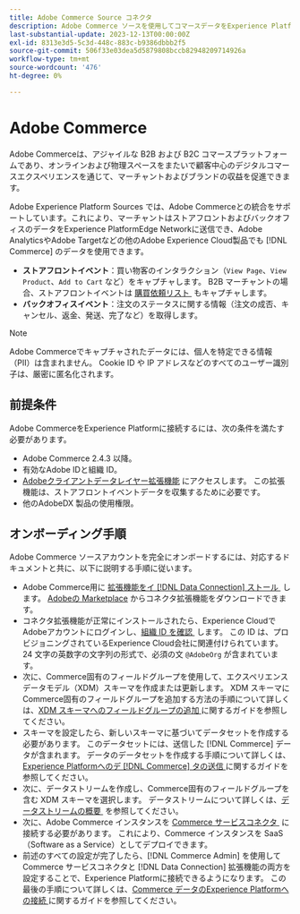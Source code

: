 ```yaml
---
title: Adobe Commerce Source コネクタ
description: Adobe Commerce ソースを使用してコマースデータをExperience Platformに取り込む方法を説明します。
last-substantial-update: 2023-12-13T00:00:00Z
exl-id: 8313e3d5-5c3d-448c-883c-b9386dbbb2f5
source-git-commit: 506f33e03dea5d5879808bccb82948209714926a
workflow-type: tm+mt
source-wordcount: '476'
ht-degree: 0%

---
```


# Adobe Commerce

Adobe Commerceは、アジャイルな B2B および B2C コマースプラットフォームであり、オンラインおよび物理スペースをまたいで顧客中心のデジタルコマースエクスペリエンスを通じて、マーチャントおよびブランドの収益を促進できます。

Adobe Experience Platform Sources では、Adobe Commerceとの統合をサポートしています。これにより、マーチャントはストアフロントおよびバックオフィスのデータをExperience PlatformEdge Networkに送信でき、Adobe AnalyticsやAdobe Targetなどの他のAdobe Experience Cloud製品でも [!DNL Commerce] のデータを使用できます。

* **ストアフロントイベント**：買い物客のインタラクション（`View Page`、`View Product`、`Add to Cart` など）をキャプチャします。 B2B マーチャントの場合、ストアフロントイベントは [&#x200B; 購買依頼リスト &#x200B;](<https://experienceleague.adobe.com/docs/commerce-admin/b2b/requisition-lists/requisition-lists.html?lang=ja>) もキャプチャします。
* **バックオフィスイベント**：注文のステータスに関する情報（注文の成否、キャンセル、返金、発送、完了など）を取得します。

>[!NOTE]
>
>Adobe Commerceでキャプチャされたデータには、個人を特定できる情報（PII）は含まれません。 Cookie ID や IP アドレスなどのすべてのユーザー識別子は、厳密に匿名化されます。

## 前提条件

Adobe CommerceをExperience Platformに接続するには、次の条件を満たす必要があります。

* Adobe Commerce 2.4.3 以降。
* 有効なAdobe IDと組織 ID。
* [Adobeクライアントデータレイヤー拡張機能 &#x200B;](../../../tags/extensions/client/client-data-layer/overview.md) にアクセスします。 この拡張機能は、ストアフロントイベントデータを収集するために必要です。
* 他のAdobeDX 製品の使用権限。

## オンボーディング手順

Adobe Commerce ソースアカウントを完全にオンボードするには、対応するドキュメントと共に、以下に説明する手順に従います。

* Adobe Commerce用に [&#x200B; 拡張機能をイ  [!DNL Data Connection]  ストール &#x200B;](https://experienceleague.adobe.com/docs/commerce-merchant-services/data-connection/fundamentals/install.html?lang=ja) します。 [Adobeの Marketplace](https://commercemarketplace.adobe.com/magento-experience-platform-connector.html) からコネクタ拡張機能をダウンロードできます。
* コネクタ拡張機能が正常にインストールされたら、Experience CloudでAdobeアカウントにログインし、[&#x200B; 組織 ID を確認 &#x200B;](https://experienceleague.adobe.com/docs/core-services/interface/administration/organizations.html?lang=ja#concept_EA8AEE5B02CF46ACBDAD6A8508646255) します。 この ID は、プロビジョニングされているExperience Cloud会社に関連付けられています。 24 文字の英数字の文字列の形式で、必須の文 `@AdobeOrg` が含まれています。
* 次に、Commerce固有のフィールドグループを使用して、エクスペリエンスデータモデル（XDM）スキーマを作成または更新します。 XDM スキーマにCommerce固有のフィールドグループを追加する方法の手順について詳しくは、[XDM スキーマへのフィールドグループの追加 &#x200B;](https://experienceleague.adobe.com/docs/commerce-merchant-services/data-connection/fundamentals/update-xdm.html?lang=ja) に関するガイドを参照してください。
* スキーマを設定したら、新しいスキーマに基づいてデータセットを作成する必要があります。 このデータセットには、送信した [!DNL Commerce] データが含まれます。 データのデータセットを作成する手順について詳しくは、[Experience Platformへのデ [!DNL Commerce] タの送信 &#x200B;](https://experienceleague.adobe.com/docs/platform-learn/implement-mobile-sdk/experience-cloud/platform.html?lang=ja#create-a-dataset) に関するガイドを参照してください。
* 次に、データストリームを作成し、Commerce固有のフィールドグループを含む XDM スキーマを選択します。 データストリームについて詳しくは、[&#x200B; データストリームの概要 &#x200B;](https://experienceleague.adobe.com/docs/experience-platform/datastreams/overview.html?lang=ja) を参照してください。
* 次に、Adobe Commerce インスタンスを [Commerce サービスコネクタ &#x200B;](https://experienceleague.adobe.com/docs/commerce-merchant-services/user-guides/integration-services/saas.html?lang=ja) に接続する必要があります。 これにより、Commerce インスタンスを SaaS （Software as a Service）としてデプロイできます。
* 前述のすべての設定が完了したら、[!DNL Commerce Admin] を使用してCommerce サービスコネクタと [!DNL Data Connection] 拡張機能の両方を設定することで、Experience Platformに接続できるようになります。 この最後の手順について詳しくは、[Commerce データのExperience Platformへの接続 &#x200B;](https://experienceleague.adobe.com/docs/commerce-merchant-services/data-connection/fundamentals/connect-data.html?lang=ja) に関するガイドを参照してください。

